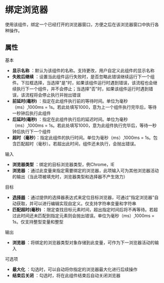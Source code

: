 # 绑定浏览器

使用该组件，绑定一个已经打开的浏览器窗口，方便之后在该浏览器窗口中执行各种操作。

## 属性
基本
- **显示名称** ：默认为该组件的名称。支持更改，用户自定义此组件的显示名称
- **失败后继续** ：设置当此组件运行失败时，是否忽略此错误继续运行下一个组件。下拉框选择，当选择"是"时，如果该组件运行时遇到错误，该流程也会继续执行下一个组件，并不会停止；当选择"否"时，如果该组件运行时遇到错误，该流程将会停止执行并抛出错误
- **前延时(毫秒)** ：指定在此组件执行前的等待时间。单位为毫秒（ms）,1000ms = 1s。若此处填写1000，意为上一个组件执行完毕后，等待一秒钟后执行此组件
- **后延时(毫秒)** ：指定在此组件执行后的延迟时间。单位为毫秒（ms）,1000ms = 1s。若此处填写1000，意为此组件执行完毕后，等待一秒钟后执行下一个组件
- **超时（毫秒）**：指定此组件的执行时间。单位为毫秒（ms）,1000ms = 1s。包含匹配超时（毫秒）。若超出此时间，组件还未执行，会抛出错误。

输入

- **浏览器类型** ：绑定的目标浏览器类型，例Chrome，IE
- **浏览器** ：通过此变量来指定需要绑定的浏览器，此项输入可为其他浏览器活动的输出（当此项被填充时，浏览器类型和选择器不产生效力）

目标
- **[选择器](../../Appendix/Selector.md?_v=v2020.4)** ：通过提供的选择器表达式来定位目标浏览器，可通过"指定浏览器"自动获取，并可以进行编辑实现自定义。仅支持字符串变量和字符串
- **匹配超时(毫秒)** ：限定查找目标元素时间，超出指定时间后将不再等待。若超过此时间还未匹配到指定元素则会抛出错误。单位为毫秒（ms）,1000ms = 1s。仅支持整型变量和整型

输出

- **浏览器** ：将绑定的浏览器类型对象存储到此变量，可作为下一浏览器活动的输入

可选项

- **最大化** ：勾选时，可以自动将你指定的浏览器最大化进行后续操作
- **结束后关闭** ：勾选时，将在此组件结束后自动关闭浏览器
